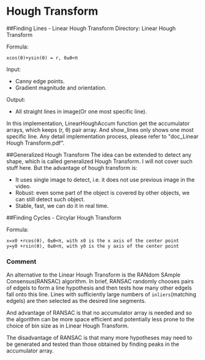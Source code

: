 # Hough Transform

##Finding Lines - Linear Hough Transform
Directory: Linear Hough Transform

Formula: 
```
xcos(θ)+ysin(θ) = r, 0≤θ<π
```

Input: 
  - Canny edge points. 
  - Gradient magnitude and orientation.
  
Output:
  - All straight lines in image(Or one most specific line).

In this implementation, LinearHoughAccum function get the accumulator arrays, which keeps (r, θ) pair array. And show_lines only shows one most specific line. Any detail implementation process, please refer to "doc_Linear Hough Transform.pdf". 

##Generalized Hough Transform
The idea can be extended to detect any shape, which is called generalized Hough Transform. I will not cover such stuff here. But the advantage of hough transform is: 

- It uses single image to detect, i.e. it does not use previous image in the video.
- Robust: even some part of the object is covered by other objects, we can still detect such object.
- Stable, fast, we can do it in real time.


##Finding Cycles - Circylar Hough Transform

Formula: 
```
x=x0 +rcos(θ), 0≤θ<π, with x0 is the x axis of the center point
y=y0 +rsin(θ), 0≤θ<π, with y0 is the y axis of the center point
```

### Comment
An alternative to the Linear Hough Transform is the RANdom SAmple Consensus(RANSAC) algorithm. In brief, RANSAC randomly chooses pairs of edgels to form a line hypothesis and then tests how many other edgels fall onto this line. Lines with sufficiently large numbers of `inliers`(matching edgels) are then selected as the desired line segments. 

And advantage of RANSAC is that no accumulator array is needed and so the algorithm can be more space efficient and potentially less prone to the choice of bin size as in Linear Hough Transform. 

The disadvantage of RANSAC is that many more hypotheses may need to be generated and tested than those obtained by finding peaks in the accumulator array.


